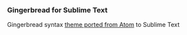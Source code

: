 ### Gingerbread for Sublime Text

Gingerbread syntax [theme ported from Atom](https://github.com/alex-shnayder/gingerbread-syntax-atom) to Sublime Text
